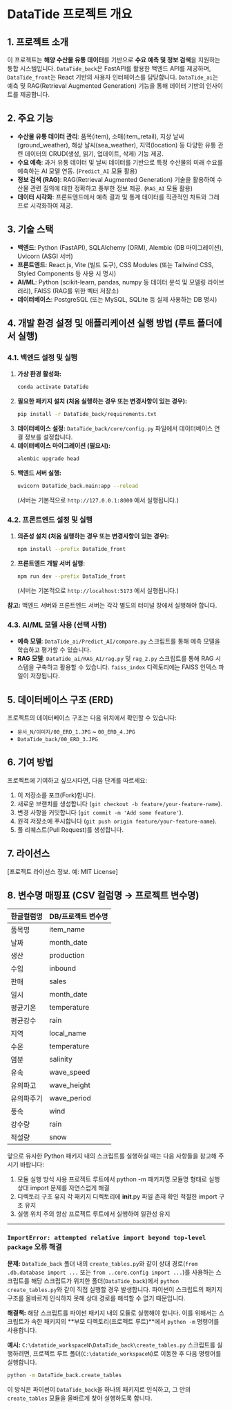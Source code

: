 # DataTide 프로젝트 개요

## 1. 프로젝트 소개
이 프로젝트는 **해양 수산물 유통 데이터**를 기반으로 **수요 예측 및 정보 검색**을 지원하는 통합 시스템입니다. `DataTide_back`은 FastAPI를 활용한 백엔드 API를 제공하며, `DataTide_front`는 React 기반의 사용자 인터페이스를 담당합니다. `DataTide_ai`는 예측 및 RAG(Retrieval Augmented Generation) 기능을 통해 데이터 기반의 인사이트를 제공합니다.

## 2. 주요 기능
- **수산물 유통 데이터 관리**: 품목(item), 소매(item_retail), 지상 날씨(ground_weather), 해상 날씨(sea_weather), 지역(location) 등 다양한 유통 관련 데이터의 CRUD(생성, 읽기, 업데이트, 삭제) 기능 제공.
- **수요 예측**: 과거 유통 데이터 및 날씨 데이터를 기반으로 특정 수산물의 미래 수요를 예측하는 AI 모델 연동. (`Predict_AI` 모듈 활용)
- **정보 검색 (RAG)**: RAG(Retrieval Augmented Generation) 기술을 활용하여 수산물 관련 질의에 대한 정확하고 풍부한 정보 제공. (`RAG_AI` 모듈 활용)
- **데이터 시각화**: 프론트엔드에서 예측 결과 및 통계 데이터를 직관적인 차트와 그래프로 시각화하여 제공.

## 3. 기술 스택
- **백엔드**: Python (FastAPI), SQLAlchemy (ORM), Alembic (DB 마이그레이션), Uvicorn (ASGI 서버)
- **프론트엔드**: React.js, Vite (빌드 도구), CSS Modules (또는 Tailwind CSS, Styled Components 등 사용 시 명시)
- **AI/ML**: Python (scikit-learn, pandas, numpy 등 데이터 분석 및 모델링 라이브러리), FAISS (RAG를 위한 벡터 저장소)
- **데이터베이스**: PostgreSQL (또는 MySQL, SQLite 등 실제 사용하는 DB 명시)

## 4. 개발 환경 설정 및 애플리케이션 실행 방법 (루트 폴더에서 실행)

### 4.1. 백엔드 설정 및 실행

1.  **가상 환경 활성화:**
    ```bash
    conda activate DataTide
    ```
2.  **필요한 패키지 설치 (처음 실행하는 경우 또는 변경사항이 있는 경우):**
    ```bash
    pip install -r DataTide_back/requirements.txt
    ```
3.  **데이터베이스 설정:**
    `DataTide_back/core/config.py` 파일에서 데이터베이스 연결 정보를 설정합니다.
4.  **데이터베이스 마이그레이션 (필요시):**
    ```bash
    alembic upgrade head
    ```
5.  **백엔드 서버 실행:**
    ```bash
    uvicorn DataTide_back.main:app --reload
    ```
    (서버는 기본적으로 `http://127.0.0.1:8000` 에서 실행됩니다.)

### 4.2. 프론트엔드 설정 및 실행

1.  **의존성 설치 (처음 실행하는 경우 또는 변경사항이 있는 경우):**
    ```bash
    npm install --prefix DataTide_front
    ```
2.  **프론트엔드 개발 서버 실행:**
    ```bash
    npm run dev --prefix DataTide_front
    ```
    (서버는 기본적으로 `http://localhost:5173` 에서 실행됩니다.)

**참고:** 백엔드 서버와 프론트엔드 서버는 각각 별도의 터미널 창에서 실행해야 합니다.

### 4.3. AI/ML 모델 사용 (선택 사항)
- **예측 모델**: `DataTide_ai/Predict_AI/compare.py` 스크립트를 통해 예측 모델을 학습하고 평가할 수 있습니다.
- **RAG 모델**: `DataTide_ai/RAG_AI/rag.py` 및 `rag_2.py` 스크립트를 통해 RAG 시스템을 구축하고 활용할 수 있습니다. `faiss_index` 디렉토리에는 FAISS 인덱스 파일이 저장됩니다.

## 5. 데이터베이스 구조 (ERD)
프로젝트의 데이터베이스 구조는 다음 위치에서 확인할 수 있습니다:
- `문서_N/이미지/00_ERD_1.JPG` ~ `00_ERD_4.JPG`
- `DataTide_back/00_ERD_3.JPG`

## 6. 기여 방법
프로젝트에 기여하고 싶으시다면, 다음 단계를 따르세요:
1.  이 저장소를 포크(Fork)합니다.
2.  새로운 브랜치를 생성합니다 (`git checkout -b feature/your-feature-name`).
3.  변경 사항을 커밋합니다 (`git commit -m 'Add some feature'`).
4.  원격 저장소에 푸시합니다 (`git push origin feature/your-feature-name`).
5.  풀 리퀘스트(Pull Request)를 생성합니다.

## 7. 라이선스
[프로젝트 라이선스 정보. 예: MIT License]

## 8. 변수명 매핑표 (CSV 컬럼명 → 프로젝트 변수명)
| 한글컬럼명 | DB/프로젝트 변수명 |
|---|---|
| 품목명 | item_name |
| 날짜 | month_date |
| 생산 | production |
| 수입 | inbound |
| 판매 | sales |
| 일시 | month_date |
| 평균기온 | temperature |
| 평균강수 | rain |
| 지역 | local_name |
| 수온 | temperature |
| 염분 | salinity |
| 유속 | wave_speed |
| 유의파고 | wave_height |
| 유의파주기 | wave_period |
| 풍속 | wind |
| 강수량 | rain |
| 적설량 | snow |

앞으로 유사한 Python 패키지 내의 스크립트를 실행하실 때는 다음 사항들을 참고해 주시기 바랍니다:

1. 모듈 실행 방식 사용
프로젝트 루트에서 python -m 패키지명.모듈명 형태로 실행
상대 import 문제를 자연스럽게 해결
2. 디렉토리 구조 유지
각 패키지 디렉토리에 __init__.py 파일 존재 확인
적절한 import 구조 유지
3. 실행 위치 주의
항상 프로젝트 루트에서 실행하여 일관성 유지

---

### `ImportError: attempted relative import beyond top-level package` 오류 해결

**문제:**
`DataTide_back` 폴더 내의 `create_tables.py`와 같이 상대 경로(`from .db.database import ...` 또는 `from ..core.config import ...`)를 사용하는 스크립트를 해당 스크립트가 위치한 폴더(`DataTide_back`)에서 `python create_tables.py`와 같이 직접 실행할 경우 발생합니다. 파이썬이 스크립트의 패키지 구조를 올바르게 인식하지 못해 상대 경로를 해석할 수 없기 때문입니다.

**해결책:**
해당 스크립트를 파이썬 패키지 내의 모듈로 실행해야 합니다. 이를 위해서는 스크립트가 속한 패키지의 **부모 디렉토리(프로젝트 루트)**에서 `python -m` 명령어를 사용합니다.

**예시:**
`C:\datatide_workspaceN\DataTide_back\create_tables.py` 스크립트를 실행하려면, 프로젝트 루트 폴더(`C:\datatide_workspaceN`)로 이동한 후 다음 명령어를 실행합니다.

```bash
python -m DataTide_back.create_tables
```

이 방식은 파이썬이 `DataTide_back`을 하나의 패키지로 인식하고, 그 안의 `create_tables` 모듈을 올바르게 찾아 실행하도록 합니다.
